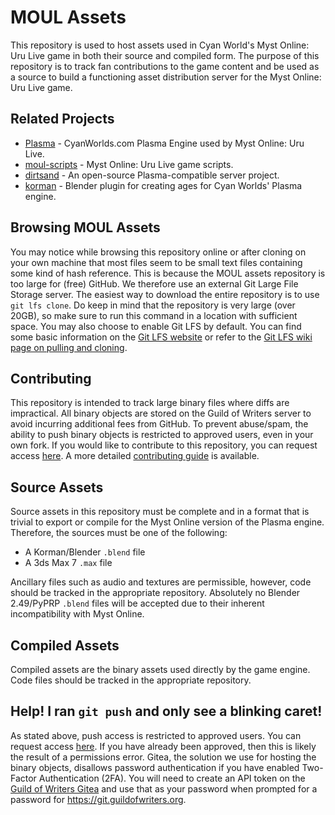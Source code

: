 # MOUL Assets
This repository is used to host assets used in Cyan World's Myst Online: Uru Live game in both their source and compiled form. The purpose of this repository is to track fan contributions to the game content and be used as a source to build a functioning asset distribution server for the Myst Online: Uru Live game.

## Related Projects
* [Plasma](https://github.com/H-uru/Plasma) - CyanWorlds.com Plasma Engine used by Myst Online: Uru Live.
* [moul-scripts](https://github.com/H-uru/moul-scripts) - Myst Online: Uru Live game scripts.
* [dirtsand](https://github.com/H-uru/dirtsand) - An open-source Plasma-compatible server project.
* [korman](https://github.com/H-uru/korman) - Blender plugin for creating ages for Cyan Worlds' Plasma engine.

## Browsing MOUL Assets
You may notice while browsing this repository online or after cloning on your own machine that most files seem to be small text files containing some kind of hash reference. This is because the MOUL assets repository is too large for (free) GitHub. We therefore use an external Git Large File Storage server. The easiest way to download the entire repository is to use `git lfs clone`. Do keep in mind that the repository is very large (over 20GB), so make sure to run this command in a location with sufficient space. You may also choose to enable Git LFS by default. You can find some basic information on the [Git LFS website](https://git-lfs.com/) or refer to the [Git LFS wiki page on pulling and cloning](https://github.com/git-lfs/git-lfs/wiki/Tutorial#pulling-and-cloning).

## Contributing
This repository is intended to track large binary files where diffs are impractical. All binary objects are stored on the Guild of Writers server to avoid incurring additional fees from GitHub. To prevent abuse/spam, the ability to push binary objects is restricted to approved users, even in your own fork. If you would like to contribute to this repository, you can request access [here](https://guildofwriters.org/assets_repo). A more detailed [contributing guide](CONTRIBUTING.md) is available.

## Source Assets
Source assets in this repository must be complete and in a format that is trivial to export or compile for the Myst Online version of the Plasma engine. Therefore, the sources must be one of the following:
* A Korman/Blender `.blend` file
* A 3ds Max 7 `.max` file

Ancillary files such as audio and textures are permissible, however, code should be tracked in the appropriate repository. Absolutely no Blender 2.49/PyPRP `.blend` files will be accepted due to their inherent incompatibility with Myst Online.

## Compiled Assets
Compiled assets are the binary assets used directly by the game engine. Code files should be tracked in the appropriate repository.

## Help! I ran `git push` and only see a blinking caret!
As stated above, push access is restricted to approved users. You can request access [here](https://guildofwriters.org/assets_repo). If you have already been approved, then this is likely the result of a permissions error. Gitea, the solution we use for hosting the binary objects, disallows password authentication if you have enabled Two-Factor Authentication (2FA). You will need to create an API token on the [Guild of Writers Gitea](https://git.guildofwriters.org) and use that as your password when prompted for a password for https://git.guildofwriters.org.
